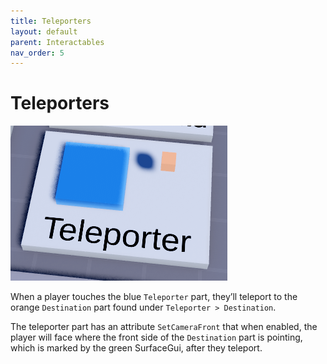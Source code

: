 ```yaml
---
title: Teleporters
layout: default
parent: Interactables
nav_order: 5
---
```

# Teleporters
![](../../../../assets/images/kit_tp.png)

When a player touches the blue `Teleporter` part, they’ll teleport to the orange `Destination` part found under `Teleporter > Destination`. 

The teleporter part has an attribute `SetCameraFront` that when enabled, the player will face where the front side of the `Destination` part is pointing, which is marked by the green SurfaceGui, after they teleport.